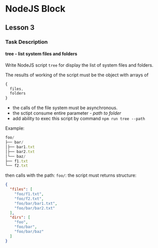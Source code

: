 # NodeJS Block

## Lesson 3

### Task Description

#### tree - list system files and folders

Write NodeJS script ```tree``` for display the list of system files and
folders.

The results of working of the script must be the object with arrays of

```javascript
{
  files,
  folders
}
```

- the calls of the file system must be asynchronous.
- the sctipt consume entire parameter - *path to folder*
- add ability to exec this script by command ```npm run tree --path```

Example:

```javascript
foo/
├── bar/
│├── bar1.txt
│├── bar2.txt
│└── baz/
├── f1.txt
└── f2.txt
```

then calls with the path: ```foo/```: the script must returns structure:

```json
{
  "files": [
    "foo/f1.txt",
    "foo/f2.txt",
    "foo/bar/bar1.txt",
    "foo/bar/bar2.txt"
  ],
  "dirs": [
    "foo",
    "foo/bar",
    "foo/bar/baz"
  ]
}
```